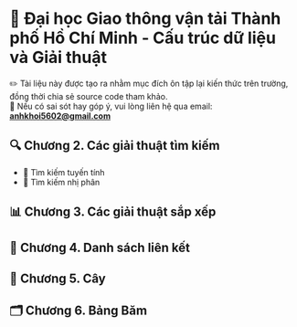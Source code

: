 # 📘 Đại học Giao thông vận tải Thành phố Hồ Chí Minh - Cấu trúc dữ liệu và Giải thuật 
✏️ Tài liệu này được tạo ra nhằm mục đích ôn tập lại kiến thức trên trường, đồng thời chia sẻ source code tham khảo.  
📩 Nếu có sai sót hay góp ý, vui lòng liên hệ qua email: **anhkhoi5602@gmail.com**  

## 🔍 Chương 2. Các giải thuật tìm kiếm
- 🔹 Tìm kiếm tuyến tính  
- 🔹 Tìm kiếm nhị phân  

## 📊 Chương 3. Các giải thuật sắp xếp

## 🔗 Chương 4. Danh sách liên kết

## 🌳 Chương 5. Cây

## 🗂️ Chương 6. Bảng Băm
